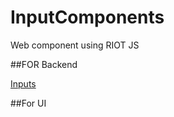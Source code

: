 # InputComponents
Web component using RIOT JS 

##FOR Backend

[Inputs](https://github.com/ThunderID/ThunderComponents/blob/master/Documentation/Backend/Inputs.mdown)

##For UI
